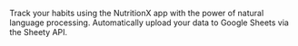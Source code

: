 Track your habits using the NutritionX app with the power of natural language processing. Automatically upload your data to Google Sheets via the Sheety API.
